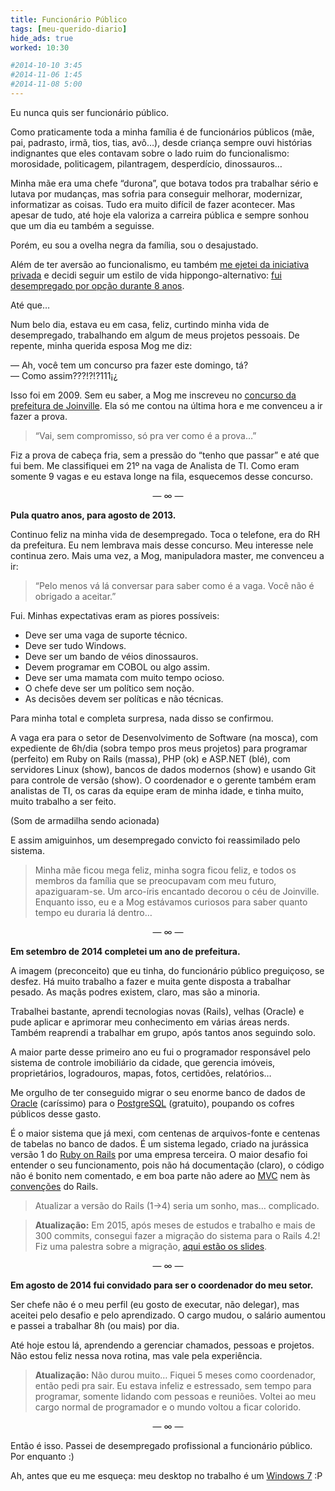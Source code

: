 ```yaml
---
title: Funcionário Público
tags: [meu-querido-diario]
hide_ads: true
worked: 10:30

#2014-10-10 3:45
#2014-11-06 1:45
#2014-11-08 5:00
---
```



Eu nunca quis ser funcionário público.

Como praticamente toda a minha família é de funcionários públicos (mãe, pai, padrasto, irmã, tios, tias, avô…), desde criança sempre ouvi histórias indignantes que eles contavam sobre o lado ruim do funcionalismo: morosidade, politicagem, pilantragem, desperdício, dinossauros…

Minha mãe era uma chefe “durona”, que botava todos pra trabalhar sério e lutava por mudanças, mas sofria para conseguir melhorar, modernizar, informatizar as coisas. Tudo era muito difícil de fazer acontecer. Mas apesar de tudo, até hoje ela valoriza a carreira pública e sempre sonhou que um dia eu também a seguisse.

Porém, eu sou a ovelha negra da família, sou o desajustado.

Além de ter aversão ao funcionalismo, eu também [me ejetei da iniciativa privada](http://aurelio.net/blog/2005/09/23/free-as-in-bird/) e decidi seguir um estilo de vida hippongo-alternativo: [fui desempregado por opção durante 8 anos](http://aurelio.net/blog/2010/09/23/estou-ha-5-anos-desempregado-viva/).

Até que…

Num belo dia, estava eu em casa, feliz, curtindo minha vida de desempregado, trabalhando em algum de meus projetos pessoais. De repente, minha querida esposa Mog me diz:

— Ah, você tem um concurso pra fazer este domingo, tá?  
— Como assim???!?!?111¡¿

Isso foi em 2009. Sem eu saber, a Mog me inscreveu no [concurso da prefeitura de Joinville](https://prefeituradigital.joinville.sc.gov.br/servico/detalhe-41-Concurso+Edital+001+-+2009.html). Ela só me contou na última hora e me convenceu a ir fazer a prova.

> “Vai, sem compromisso, só pra ver como é a prova…”

Fiz a prova de cabeça fria, sem a pressão do “tenho que passar” e até que fui bem. Me classifiquei em 21º na vaga de Analista de TI. Como eram somente 9 vagas e eu estava longe na fila, esquecemos desse concurso.

<p align="center">— ∞ —</p>

**Pula quatro anos, para agosto de 2013.**

Continuo feliz na minha vida de desempregado. Toca o telefone, era do RH da prefeitura. Eu nem lembrava mais desse concurso. Meu interesse nele continua zero. Mais uma vez, a Mog, manipuladora master, me convenceu a ir:

> “Pelo menos vá lá conversar para saber como é a vaga. Você não é obrigado a aceitar.”

Fui. Minhas expectativas eram as piores possíveis:

- Deve ser uma vaga de suporte técnico.
- Deve ser tudo Windows.
- Deve ser um bando de véios dinossauros.
- Devem programar em COBOL ou algo assim.
- Deve ser uma mamata com muito tempo ocioso.
- O chefe deve ser um político sem noção.
- As decisões devem ser políticas e não técnicas.

Para minha total e completa surpresa, nada disso se confirmou.

A vaga era para o setor de Desenvolvimento de Software (na mosca), com expediente de 6h/dia (sobra tempo pros meus projetos) para programar (perfeito) em Ruby on Rails (massa), PHP (ok) e ASP.NET (blé), com servidores Linux (show), bancos de dados modernos (show) e usando Git para controle de versão (show). O coordenador e o gerente também eram analistas de TI, os caras da equipe eram de minha idade, e tinha muito, muito trabalho a ser feito.

(Som de armadilha sendo acionada)

E assim amiguinhos, um desempregado convicto foi reassimilado pelo sistema.

> Minha mãe ficou mega feliz, minha sogra ficou feliz, e todos os membros da família que se preocupavam com meu futuro, apaziguaram-se. Um arco-íris encantado decorou o céu de Joinville. Enquanto isso, eu e a Mog estávamos curiosos para saber quanto tempo eu duraria lá dentro…

<p align="center">— ∞ —</p>

**Em setembro de 2014 completei um ano de prefeitura.**

A imagem (preconceito) que eu tinha, do funcionário público preguiçoso, se desfez. Há muito trabalho a fazer e muita gente disposta a trabalhar pesado. As maçãs podres existem, claro, mas são a minoria.

Trabalhei bastante, aprendi tecnologias novas (Rails), velhas (Oracle) e pude aplicar e aprimorar meu conhecimento em várias áreas nerds. Também reaprendi a trabalhar em grupo, após tantos anos seguindo solo.

A maior parte desse primeiro ano eu fui o programador responsável pelo sistema de controle imobiliário da cidade, que gerencia imóveis, proprietários, logradouros, mapas, fotos, certidões, relatórios…

Me orgulho de ter conseguido migrar o seu enorme banco de dados de [Oracle](http://en.wikipedia.org/wiki/Oracle_Database) (caríssimo) para o [PostgreSQL](http://en.wikipedia.org/wiki/PostgreSQL) (gratuito), poupando os cofres públicos desse gasto.

É o maior sistema que já mexi, com centenas de arquivos-fonte e centenas de tabelas no banco de dados. É um sistema legado, criado na jurássica versão 1 do [Ruby on Rails](http://en.wikipedia.org/wiki/Ruby_on_Rails) por uma empresa terceira. O maior desafio foi entender o seu funcionamento, pois não há documentação (claro), o código não é bonito nem comentado, e em boa parte não adere ao [MVC](http://en.wikipedia.org/wiki/Model%E2%80%93view%E2%80%93controller) nem às [convenções](http://en.wikipedia.org/wiki/Convention_over_configuration) do Rails.

> Atualizar a versão do Rails (1→4) seria um sonho, mas… complicado.

> **Atualização:** Em 2015, após meses de estudos e trabalho e mais de 300 commits, consegui fazer a migração do sistema para o Rails 4.2! Fiz uma palestra sobre a migração, [aqui estão os slides](https://speakerdeck.com/aureliojargas/a-hora-do-pesadelo-migracao-rails-1-nil-4).

<p align="center">— ∞ —</p>

**Em agosto de 2014 fui convidado para ser o coordenador do meu setor.**

Ser chefe não é o meu perfil (eu gosto de executar, não delegar), mas aceitei pelo desafio e pelo aprendizado. O cargo mudou, o salário aumentou e passei a trabalhar 8h (ou mais) por dia.

Até hoje estou lá, aprendendo a gerenciar chamados, pessoas e projetos. Não estou feliz nessa nova rotina, mas vale pela experiência.

> **Atualização:** Não durou muito… Fiquei 5 meses como coordenador, então pedi pra sair. Eu estava infeliz e estressado, sem tempo para programar, somente lidando com pessoas e reuniões. Voltei ao meu cargo normal de programador e o mundo voltou a ficar colorido.

<p align="center">— ∞ —</p>

Então é isso. Passei de desempregado profissional a funcionário público. Por enquanto :)

Ah, antes que eu me esqueça: meu desktop no trabalho é um [Windows 7](http://en.wikipedia.org/wiki/Windows_7) :P
